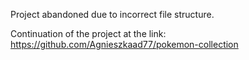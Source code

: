 Project abandoned due to incorrect file structure. 

Continuation of the project at the link: 
https://github.com/Agnieszkaad77/pokemon-collection
